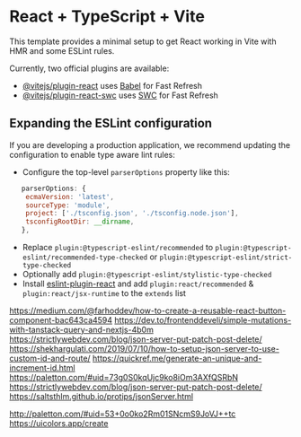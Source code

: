 # React + TypeScript + Vite

This template provides a minimal setup to get React working in Vite with HMR and some ESLint rules.

Currently, two official plugins are available:

- [@vitejs/plugin-react](https://github.com/vitejs/vite-plugin-react/blob/main/packages/plugin-react/README.md) uses [Babel](https://babeljs.io/) for Fast Refresh
- [@vitejs/plugin-react-swc](https://github.com/vitejs/vite-plugin-react-swc) uses [SWC](https://swc.rs/) for Fast Refresh

## Expanding the ESLint configuration

If you are developing a production application, we recommend updating the configuration to enable type aware lint rules:

- Configure the top-level `parserOptions` property like this:

```js
   parserOptions: {
    ecmaVersion: 'latest',
    sourceType: 'module',
    project: ['./tsconfig.json', './tsconfig.node.json'],
    tsconfigRootDir: __dirname,
   },
```

- Replace `plugin:@typescript-eslint/recommended` to `plugin:@typescript-eslint/recommended-type-checked` or `plugin:@typescript-eslint/strict-type-checked`
- Optionally add `plugin:@typescript-eslint/stylistic-type-checked`
- Install [eslint-plugin-react](https://github.com/jsx-eslint/eslint-plugin-react) and add `plugin:react/recommended` & `plugin:react/jsx-runtime` to the `extends` list



https://medium.com/@farhoddev/how-to-create-a-reusable-react-button-component-bac643ca4594
https://dev.to/frontenddeveli/simple-mutations-with-tanstack-query-and-nextjs-4b0m
https://strictlywebdev.com/blog/json-server-put-patch-post-delete/
https://shekhargulati.com/2019/07/10/how-to-setup-json-server-to-use-custom-id-and-route/
https://quickref.me/generate-an-unique-and-increment-id.html
[https://paletton.com/#uid=73g0S0kqUjc9ko8iOm3AXfQSRbN
]()https://strictlywebdev.com/blog/json-server-put-patch-post-delete/
https://saltsthlm.github.io/protips/jsonServer.html

http://paletton.com/#uid=53+0o0ko2Rm01SNcmS9JoVJ++tc
https://uicolors.app/create
